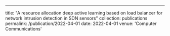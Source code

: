 ---
title: "A resource allocation deep active learning based on load balancer for network intrusion detection in SDN sensors"
collection: publications
permalink: /publication/2022-04-01
date: 2022-04-01
venue: 'Computer Communications'